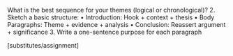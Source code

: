 What is the best sequence for your themes (logical or chronological)?
	2.	Sketch a basic structure:
	•	Introduction: Hook + context + thesis
	•	Body Paragraphs: Theme + evidence + analysis
	•	Conclusion: Reassert argument + significance
	3.	Write a one-sentence purpose for each paragraph

[substitutes/assignment]